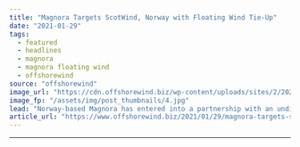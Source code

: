 ```yaml
---
title: "Magnora Targets ScotWind, Norway with Floating Wind Tie-Up"
date: "2021-01-29"
tags: 
  - featured
  - headlines
  - magnora
  - magnora floating wind
  - offshorewind
source: "offshorewind"
image_url: "https://cdn.offshorewind.biz/wp-content/uploads/sites/2/2021/01/29093007/Illustration__.jpg"
image_fp: "/assets/img/post_thumbnails/4.jpg"
lead: "Norway-based Magnora has entered into a partnership with an undisclosed company to establish a"
article_url: "https://www.offshorewind.biz/2021/01/29/magnora-targets-scotwind-norway-with-floating-wind-tie-up/"
---
```


---
